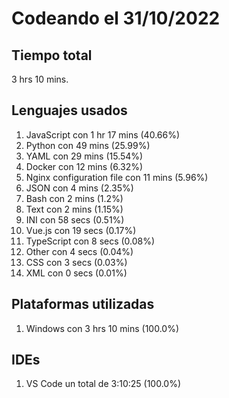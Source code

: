 # Codeando el 31/10/2022

## Tiempo total
3 hrs 10 mins.

## Lenguajes usados
1. JavaScript con 1 hr 17 mins (40.66%)
1. Python con 49 mins (25.99%)
1. YAML con 29 mins (15.54%)
1. Docker con 12 mins (6.32%)
1. Nginx configuration file con 11 mins (5.96%)
1. JSON con 4 mins (2.35%)
1. Bash con 2 mins (1.2%)
1. Text con 2 mins (1.15%)
1. INI con 58 secs (0.51%)
1. Vue.js con 19 secs (0.17%)
1. TypeScript con 8 secs (0.08%)
1. Other con 4 secs (0.04%)
1. CSS con 3 secs (0.03%)
1. XML con 0 secs (0.01%)

## Plataformas utilizadas
1. Windows con 3 hrs 10 mins (100.0%)

## IDEs
1. VS Code un total de 3:10:25 (100.0%)
